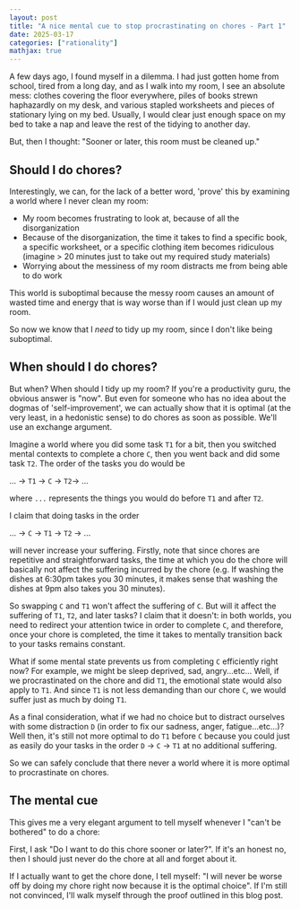 ```yaml
---
layout: post
title: "A nice mental cue to stop procrastinating on chores - Part 1"
date: 2025-03-17
categories: ["rationality"]
mathjax: true
---
```

A few days ago, I found myself in a dilemma. I had just gotten home from school, tired from a long day, and as I walk into my room, I see an absolute mess: clothes covering the floor everywhere, piles of books strewn haphazardly on my desk, and various stapled worksheets and pieces of stationary lying on my bed. Usually, I would clear just enough space on my bed to take a nap and leave the rest of the tidying to another day.

But, then I thought: "Sooner or later, this room must be cleaned up."

## Should I do chores?

Interestingly, we can, for the lack of a better word, 'prove' this by examining a world where I never clean my room:

- My room becomes frustrating to look at, because of all the disorganization
- Because of the disorganization, the time it takes to find a specific book, a specific worksheet, or a specific clothing item becomes ridiculous (imagine > 20 minutes just to take out my required study materials)
- Worrying about the messiness of my room distracts me from being able to do work

This world is suboptimal because the messy room causes an amount of wasted time and energy that is way worse than if I would just clean up my room.

So now we know that I *need* to tidy up my room, since I don't like being suboptimal.  

## When should I do chores?

But when? When should I tidy up my room? If you're a productivity guru, the obvious answer is "now". But even for someone who has no idea about the dogmas of 'self-improvement', we can actually show that it is optimal (at the very least, in a hedonistic sense) to do chores as soon as possible. We'll use an exchange argument.

Imagine a world where you did some task `T1` for a bit, then you switched mental contexts to complete a chore `C`, then you went back and did some task `T2`. The order of the tasks you do would be

... -> `T1` -> `C` -> `T2`-> ...

where `...` represents the things you would do before `T1` and after `T2`.

I claim that doing tasks in the order

... -> `C` -> `T1` -> `T2` -> ...

will never increase your suffering. Firstly, note that since chores are repetitive and straightforward tasks, the time at which you do the chore will basically not affect the suffering incurred by the chore (e.g. If washing the dishes at 6:30pm takes you 30 minutes, it makes sense that washing the dishes at 9pm also takes you 30 minutes).

So swapping `C` and `T1` won't affect the suffering of `C`. But will it affect the suffering of `T1`, `T2`, and later tasks? I claim that it doesn't: in both worlds, you need to redirect your attention twice in order to complete `C`, and therefore, once your chore is completed, the time it takes to mentally transition back to your tasks remains constant.

What if some mental state prevents us from completing `C` efficiently right now? For example, we might be sleep deprived, sad, angry...etc... Well, if we procrastinated on the chore and did `T1`, the emotional state would also apply to `T1`. And since `T1` is not less demanding than our chore `C`, we would suffer just as much by doing `T1`.

As a final consideration, what if we had no choice but to distract ourselves with some distraction `D` (in order to fix our sadness, anger, fatigue...etc...)? Well then, it's still not more optimal to do `T1` before `C` because you could just as easily do your tasks in the order `D` -> `C` -> `T1` at no additional suffering. 

So we can safely conclude that there never a world where it is more optimal to procrastinate on chores.

## The mental cue

This gives me a very elegant argument to tell myself whenever I "can't be bothered" to do a chore:

First, I ask "Do I want to do this chore sooner or later?". If it's an honest no, then I should just never do the chore at all and forget about it. 

If I actually want to get the chore done, I tell myself: "I will never be worse off by doing my chore right now because it is the optimal choice". If I'm still not convinced, I'll walk myself through the proof outlined in this blog post.